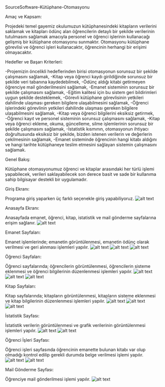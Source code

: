 SourceSoftware-Kütüphane-Otomasyonu

Amaç ve Kapsam:

Projedeki temel gayemiz okulumuzun kütüphanesindeki kitapların verilerini saklamak ve kitapları ödünç alan öğrencilerin detaylı bir şekilde verilerinin tutulmasını sağlamak
amacıyla personel ve öğrenci işlerinin kullanacağı gelişmiş bir kütüphane otomasyonu sunmaktır.
Otomasyonu kütüphane görevlisi ve öğrenci işleri kullanacaktır, öğrencinin herhangi bir erişimi olmayacaktır.


Hedefler ve Başarı Kriterleri:

-Projemizin öncelikli hedeflerinden birisi otomasyonun sorunsuz bir şekilde çalışmasını sağlamak, 
-Kitap veya öğrenci kaydı girildiğinde sorunsuz bir şekilde veri tabanına kaydedebilmek,
-Ödünç aldığı kitabi getirmeyen öğrenciye mail gönderilmesini sağlamak,
-Emanet sisteminin sorunsuz bir şekilde çalışmasını sağlamak,
-Eğitim kalitesi için bu sistem geri bildirimleri uygun şekilde desteklemek,
-Görevli kütüphane görevlisinin yetkileri dahilinde ulaşması gereken bilgilere ulaşabilmesini sağlamak,
-Öğrenci işlerindeki görevlinin yetkileri dahilinde ulaşması gereken bilgilere ulaşabilmesini sağlamak,
-Kitap veya öğrenci bilgilerini eksiksiz getirmek,
-Öğrenci kayıt ve personel sisteminin sorunsuz çalışmasını sağlamak,
-Kitap veya öğrenci ekleme, okuma, güncelleme, silme işlemlerinin sorunsuz bir şekilde çalışmasını sağlamak,
-İstatistik kısmının, otomasyonun ihtiyacı doğrultusunda eksiksiz bir şekilde, bizden istenen verilerin ve değerlerin çekilmesinin sağlamak,
-Emanet sisteminde öğrencinin hangi kitabı aldığını ve hangi tarihte kütüphaneye teslim etmesini sağlayan sistemin çalışmasını sağlamak.


Genel Bakış:

Kütüphane otomasyonumuz öğrenci ve kitaplar arasındaki her türlü işlemi yapabilecek, verileri saklayabilecek son derece basit ve sade bir kullanıma sahip bilgisayar destekli bir uygulamadır.



Giriş Ekranı:

Programa giriş yaparken üç farklı seçenekle giriş yapabiliyoruz.
![alt text]([http://url/to/img.png](https://github.com/HalilErenYazici/SourceSoftware-Kutuphane-Otomasyonu/blob/main/Resimler/Giriş.png))



Anasayfa Ekranı:

Anasayfada emanet, öğrenci, kitap, istatistik ve mail gönderme sayfalarına erişim sağlanır.
![alt text](https://drive.google.com/file/d/1coHAvq8-pUplVz5IexN_8SO44tC-HyxZ/view?usp=sharing)



Emanet Sayfaları:

Emanet işlemlerinde; emanetin görüntülenmesi, emanetin ödünç olarak verilmesi ve geri alınması işlemleri yapılır. 
![alt text](http://url/to/img.png)
![alt text](http://url/to/img.png)
![alt text](http://url/to/img.png)



Öğrenci Sayfaları:

Öğrenci sayfalarında; öğrencilerin görüntülenmesi, öğrencilerin sisteme eklenmesi ve öğrenci bilgilerinin düzenlenmesi işlemleri yapılır.
![alt text](http://url/to/img.png)
![alt text](http://url/to/img.png)
![alt text](http://url/to/img.png)



Kitap Sayfaları:

Kitap sayfalarında; kitapların görüntülenmesi, kitapların sisteme eklenmesi ve kitap bilgilerinin düzenlenmesi işlemleri yapılır.
![alt text](http://url/to/img.png)
![alt text](http://url/to/img.png)
![alt text](http://url/to/img.png)



İstatistik Sayfası:

İstatistik verilerin görüntülenmesi ve grafik verilerinin görüntülenmesi işlemleri yapılır. 
![alt text](http://url/to/img.png)
![alt text](http://url/to/img.png)



Öğrenci İşleri Sayfası:

Öğrenci işleri sayfasında öğrencinin emanette bulunan kitabı var olup olmadığı kontrol edilip gerekli durumda belge verilmesi işlemi yapılır.
![alt text](http://url/to/img.png)
![alt text](http://url/to/img.png)



Mail Gönderme Sayfası:

Öğrenciye mail gönderilmesi işlemi yapılır.
![alt text](http://url/to/img.png)

